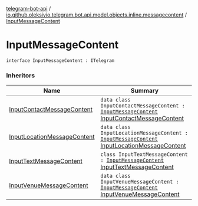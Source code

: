 [telegram-bot-api](../index.md) / [io.github.oleksivio.telegram.bot.api.model.objects.inline.messagecontent](index.md) / [InputMessageContent](./-input-message-content.md)

# InputMessageContent

`interface InputMessageContent : ITelegram`

### Inheritors

| Name | Summary |
|---|---|
| [InputContactMessageContent](-input-contact-message-content/index.md) | `data class InputContactMessageContent : `[`InputMessageContent`](./-input-message-content.md)<br>[InputContactMessageContent](https://core.telegram.org/bots/api/#inputcontactmessagecontent) |
| [InputLocationMessageContent](-input-location-message-content/index.md) | `data class InputLocationMessageContent : `[`InputMessageContent`](./-input-message-content.md)<br>[InputLocationMessageContent](https://core.telegram.org/bots/api/#inputlocationmessagecontent) |
| [InputTextMessageContent](-input-text-message-content/index.md) | `class InputTextMessageContent : `[`InputMessageContent`](./-input-message-content.md)<br>[InputTextMessageContent](https://core.telegram.org/bots/api/#inputtextmessagecontent) |
| [InputVenueMessageContent](-input-venue-message-content/index.md) | `data class InputVenueMessageContent : `[`InputMessageContent`](./-input-message-content.md)<br>[InputVenueMessageContent](https://core.telegram.org/bots/api/#inputvenuemessagecontent) |
